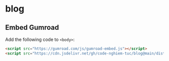 # blog

## Embed Gumroad

Add the following code to `<body>`:
```html
<script src="https://gumroad.com/js/gumroad-embed.js"></script>
<script src="https://cdn.jsdelivr.net/gh/code-nghiem-tuc/blog@main/dist/gumroad.js" defer/>
```
